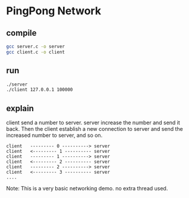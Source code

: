 # PingPong Network

## compile

```bash
gcc server.c -o server
gcc client.c -o client
```

## run

```bash
./server
./client 127.0.0.1 100000
```
## explain
client send a number to server. server increase the number and send it back. Then the client establish a new connection to server and send the increased number to server, and so on.

```
client   --------- 0 ----------> server
client   <--------- 1 ---------- server
client   --------- 1 ----------> server
client   <--------- 2 ---------- server
client   --------- 2 ----------> server
client   <--------- 3 ---------- server
....
```

Note: This is a very basic networking demo. no extra thread used.
